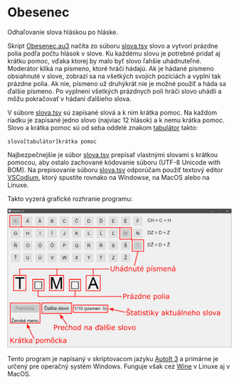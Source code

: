 # Obesenec

Odhaľovanie slova hláskou po hláske.

Skript [Obesenec.au3](https://github.com/tiborepcek/obesenec/blob/main/Obesenec.au3) načíta zo súboru [slova.tsv](https://github.com/tiborepcek/obesenec/blob/main/slova.tsv) slovo a vytvorí prázdne polia podľa počtu hlások v slove. Ku každému slovu je potrebné pridať aj krátku pomoc, vďaka ktorej by malo byť slovo ľahšie uhádnuteľné. Moderátor kliká na písmeno, ktoré hráči hádajú. Ak je hádané písmeno obsiahnuté v slove, zobrazí sa na všetkých svojich pozíciách a vyplní tak prázdne polia. Ak nie, písmeno už druhýkrát nie je možné použiť a háda sa ďalšie písmeno. Po vyplnení všetkých prázdnych polí hráči slovo uhádli a môžu pokračovať v hádaní ďalšieho slova.

V súbore [slova.tsv](https://github.com/tiborepcek/obesenec/blob/main/slova.tsv) sú zapísané slová a k nim krátka pomoc. Na každom riadku je zapísané jedno slovo (najviac 12 hlások) a k nemu krátka pomoc. Slovo a krátka pomoc sú od seba oddelé znakom [tabulátor](https://cs.wikipedia.org/wiki/Tabulátor) takto:

```
slovo[tabulátor]krátka pomoc
```

Najbezpečnejšie je súbor [slova.tsv](https://github.com/tiborepcek/obesenec/blob/main/slova.tsv) prepísať vlastnými slovami s krátkou pomocou, aby ostalo zachované kódovanie súboru (UTF-8 Unicode with BOM). Na prepisovanie súboru [slova.tsv](https://github.com/tiborepcek/obesenec/blob/main/slova.tsv) odporúčam použiť textový editor [VSCodium](https://vscodium.com/#install), ktorý spustíte rovnako na Windowse, na MacOS alebo na Linuxe.

Takto vyzerá grafické rozhranie programu:

![Popis](https://github.com/tiborepcek/obesenec/blob/main/popis.png)

Tento program je napísaný v skriptovacom jazyku [AutoIt 3](https://www.autoitscript.com/) a primárne je určený pre operačný systém Windows. Funguje však cez [Wine](https://www.winehq.org/) v Linuxe aj v MacOS.
